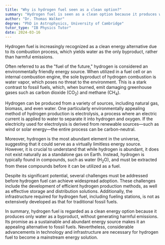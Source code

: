 ```yaml
---
title: "Why is hydrogen fuel seen as a clean option?"
summary: "Hydrogen fuel is seen as a clean option because it produces water as a byproduct when used, not harmful emissions."
author: "Dr. Thomas Walker"
degree: "PhD in Astrophysics, University of Cambridge"
tutor_type: "IB Physics Tutor"
date: 2024-03-16
---
```


Hydrogen fuel is increasingly recognized as a clean energy alternative due to its combustion process, which yields water as the only byproduct, rather than harmful emissions.

Often referred to as the "fuel of the future," hydrogen is considered an environmentally friendly energy source. When utilized in a fuel cell or an internal combustion engine, the sole byproduct of hydrogen combustion is water vapor, which poses no threat to the environment. This is a stark contrast to fossil fuels, which, when burned, emit damaging greenhouse gases such as carbon dioxide ($\text{CO}_2$) and methane ($\text{CH}_4$).

Hydrogen can be produced from a variety of sources, including natural gas, biomass, and even water. One particularly environmentally appealing method of hydrogen production is electrolysis, a process where an electric current is applied to water to separate it into hydrogen and oxygen. If the electricity used for electrolysis is derived from renewable sources—such as wind or solar energy—the entire process can be carbon-neutral.

Moreover, hydrogen is the most abundant element in the universe, suggesting that it could serve as a virtually limitless energy source. However, it is crucial to understand that while hydrogen is abundant, it does not exist naturally as a standalone gas on Earth. Instead, hydrogen is typically found in compounds, such as water ($\text{H}_2\text{O}$), and must be extracted from these compounds before it can be utilized as a fuel.

Despite its significant potential, several challenges must be addressed before hydrogen fuel can achieve widespread adoption. These challenges include the development of efficient hydrogen production methods, as well as effective storage and distribution solutions. Additionally, the infrastructure required for hydrogen fuel, including fueling stations, is not as extensively developed as that for traditional fossil fuels.

In summary, hydrogen fuel is regarded as a clean energy option because it produces only water as a byproduct, without generating harmful emissions. Its promise as a sustainable and abundant energy source makes it an appealing alternative to fossil fuels. Nevertheless, considerable advancements in technology and infrastructure are necessary for hydrogen fuel to become a mainstream energy solution.
    